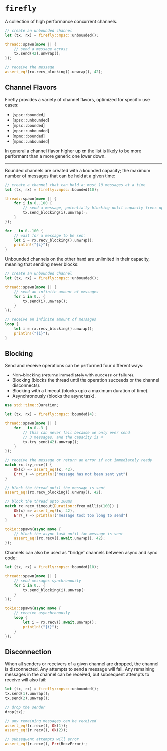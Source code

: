 # `firefly`

A collection of high performance concurrent channels.

```rust
// create an unbounded channel
let (tx, rx) = firefly::mpsc::unbounded();

thread::spawn(move || {
    // send a message across
    tx.send(42).unwrap();
});

// receive the message
assert_eq!(rx.recv_blocking().unwrap(), 42);
```

## Channel Flavors

Firefly provides a variety of channel flavors, optimized for specific use cases:

- [`spsc::bounded`]
- [`spsc::unbounded`]
- [`mpsc::bounded`]
- [`mpsc::unbounded`]
- [`mpmc::bounded`]
- [`mpmc::unbounded`]

In general a channel flavor higher up on the list is likely to be more performant
than a more generic one lower down.

---

Bounded channels are created with a bounded capacity; the maximum number of messages
that can be held at a given time:

```rust
// create a channel that can hold at most 10 messages at a time
let (tx, rx) = firefly::mpsc::bounded(10);

thread::spawn(move || {
    for i in 0..100 {
        // send a message, potentially blocking until capacity frees up
        tx.send_blocking(i).unwrap();
    }
});

for _ in 0..100 {
    // wait for a message to be sent
    let i = rx.recv_blocking().unwrap();
    println!("{i}");
}
```

Unbounded channels on the other hand are unlimited in their capacity, meaning that
sending never blocks:

```rust
// create an unbounded channel
let (tx, rx) = firefly::mpsc::unbounded();

thread::spawn(move || {
    // send an infinite amount of messages
    for i in 0.. {
        tx.send(i).unwrap();
    }
});

// receive an infinite amount of messages
loop {
    let i = rx.recv_blocking().unwrap();
    println!("{i}");
}
```

## Blocking

Send and receive operations can be performed four different ways:

- Non-blocking (returns immediately with success or failure).
- Blocking (blocks the thread until the operation succeeds or the channel disconnects).
- Blocking with a timeout (blocks upto a maximum duration of time).
- Asynchronously (blocks the async task).

```rust
use std::time::Duration;

let (tx, rx) = firefly::mpsc::bounded(4);

thread::spawn(move || {
    for _ in 0..3 {
        // this can never fail because we only ever send
        // 3 messages, and the capacity is 4
        tx.try_send(42).unwrap();
    }
});

// receive the message or return an error if not immediately ready
match rx.try_recv() {
    Ok(x) => assert_eq!(x, 42),
    Err(_) => println!("message has not been sent yet")
}

// block the thread until the message is sent
assert_eq!(rx.recv_blocking().unwrap(), 42);

// block the thread upto 100ms
match rx.recv_timeout(Duration::from_millis(100)) {
    Ok(x) => assert_eq!(x, 42),
    Err(_) => println!("message took too long to send")
}

tokio::spawn(async move {
    // block the async task until the message is sent
    assert_eq!(rx.recv().await.unwrap(), 42);
});
```

Channels can also be used as "bridge" channels between async and sync code:

```rust
let (tx, rx) = firefly::mpsc::bounded(10);

thread::spawn(move || {
    // send messages synchronously
    for i in 0.. {
        tx.send_blocking(i).unwrap()
    }
});

tokio::spawn(async move {
    // receive asynchronously
    loop {
        let i = rx.recv().await.unwrap();
        println!("{i}");
    }
});
```

## Disconnection

When all senders or receivers of a given channel are dropped, the channel is
disconnected. Any attempts to send a message will fail. Any remaining messages
in the channel can be received, but subsequent attempts to receive will also
fail:

```rust
let (tx, rx) = firefly::mpsc::unbounded();
tx.send(1).unwrap();
tx.send(2).unwrap();

// drop the sender
drop(tx);

// any remaining messages can be received
assert_eq!(r.recv(), Ok(1));
assert_eq!(r.recv(), Ok(2));

// subsequent attempts will error
assert_eq!(r.recv(), Err(RecvError));
```
